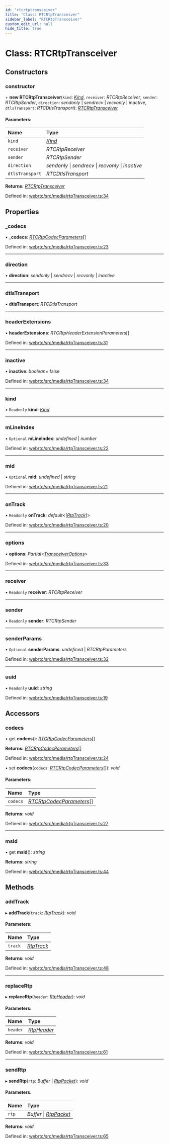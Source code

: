 ```yaml
---
id: "rtcrtptransceiver"
title: "Class: RTCRtpTransceiver"
sidebar_label: "RTCRtpTransceiver"
custom_edit_url: null
hide_title: true
---
```


# Class: RTCRtpTransceiver

## Constructors

### constructor

\+ **new RTCRtpTransceiver**(`kind`: [*Kind*](../modules.md#kind), `receiver`: *RTCRtpReceiver*, `sender`: *RTCRtpSender*, `direction`: *sendonly* \| *sendrecv* \| *recvonly* \| *inactive*, `dtlsTransport`: *RTCDtlsTransport*): [*RTCRtpTransceiver*](rtcrtptransceiver.md)

#### Parameters:

Name | Type |
:------ | :------ |
`kind` | [*Kind*](../modules.md#kind) |
`receiver` | *RTCRtpReceiver* |
`sender` | *RTCRtpSender* |
`direction` | *sendonly* \| *sendrecv* \| *recvonly* \| *inactive* |
`dtlsTransport` | *RTCDtlsTransport* |

**Returns:** [*RTCRtpTransceiver*](rtcrtptransceiver.md)

Defined in: [webrtc/src/media/rtpTransceiver.ts:34](https://github.com/shinyoshiaki/werift-webrtc/blob/4277d59/packages/webrtc/src/media/rtpTransceiver.ts#L34)

## Properties

### \_codecs

• **\_codecs**: [*RTCRtpCodecParameters*](rtcrtpcodecparameters.md)[]

Defined in: [webrtc/src/media/rtpTransceiver.ts:23](https://github.com/shinyoshiaki/werift-webrtc/blob/4277d59/packages/webrtc/src/media/rtpTransceiver.ts#L23)

___

### direction

• **direction**: *sendonly* \| *sendrecv* \| *recvonly* \| *inactive*

___

### dtlsTransport

• **dtlsTransport**: *RTCDtlsTransport*

___

### headerExtensions

• **headerExtensions**: *RTCRtpHeaderExtensionParameters*[]

Defined in: [webrtc/src/media/rtpTransceiver.ts:31](https://github.com/shinyoshiaki/werift-webrtc/blob/4277d59/packages/webrtc/src/media/rtpTransceiver.ts#L31)

___

### inactive

• **inactive**: *boolean*= false

Defined in: [webrtc/src/media/rtpTransceiver.ts:34](https://github.com/shinyoshiaki/werift-webrtc/blob/4277d59/packages/webrtc/src/media/rtpTransceiver.ts#L34)

___

### kind

• `Readonly` **kind**: [*Kind*](../modules.md#kind)

___

### mLineIndex

• `Optional` **mLineIndex**: *undefined* \| *number*

Defined in: [webrtc/src/media/rtpTransceiver.ts:22](https://github.com/shinyoshiaki/werift-webrtc/blob/4277d59/packages/webrtc/src/media/rtpTransceiver.ts#L22)

___

### mid

• `Optional` **mid**: *undefined* \| *string*

Defined in: [webrtc/src/media/rtpTransceiver.ts:21](https://github.com/shinyoshiaki/werift-webrtc/blob/4277d59/packages/webrtc/src/media/rtpTransceiver.ts#L21)

___

### onTrack

• `Readonly` **onTrack**: *default*<[[*RtpTrack*](rtptrack.md)]\>

Defined in: [webrtc/src/media/rtpTransceiver.ts:20](https://github.com/shinyoshiaki/werift-webrtc/blob/4277d59/packages/webrtc/src/media/rtpTransceiver.ts#L20)

___

### options

• **options**: *Partial*<[*TransceiverOptions*](../modules.md#transceiveroptions)\>

Defined in: [webrtc/src/media/rtpTransceiver.ts:33](https://github.com/shinyoshiaki/werift-webrtc/blob/4277d59/packages/webrtc/src/media/rtpTransceiver.ts#L33)

___

### receiver

• `Readonly` **receiver**: *RTCRtpReceiver*

___

### sender

• `Readonly` **sender**: *RTCRtpSender*

___

### senderParams

• `Optional` **senderParams**: *undefined* \| *RTCRtpParameters*

Defined in: [webrtc/src/media/rtpTransceiver.ts:32](https://github.com/shinyoshiaki/werift-webrtc/blob/4277d59/packages/webrtc/src/media/rtpTransceiver.ts#L32)

___

### uuid

• `Readonly` **uuid**: *string*

Defined in: [webrtc/src/media/rtpTransceiver.ts:19](https://github.com/shinyoshiaki/werift-webrtc/blob/4277d59/packages/webrtc/src/media/rtpTransceiver.ts#L19)

## Accessors

### codecs

• get **codecs**(): [*RTCRtpCodecParameters*](rtcrtpcodecparameters.md)[]

**Returns:** [*RTCRtpCodecParameters*](rtcrtpcodecparameters.md)[]

Defined in: [webrtc/src/media/rtpTransceiver.ts:24](https://github.com/shinyoshiaki/werift-webrtc/blob/4277d59/packages/webrtc/src/media/rtpTransceiver.ts#L24)

• set **codecs**(`codecs`: [*RTCRtpCodecParameters*](rtcrtpcodecparameters.md)[]): *void*

#### Parameters:

Name | Type |
:------ | :------ |
`codecs` | [*RTCRtpCodecParameters*](rtcrtpcodecparameters.md)[] |

**Returns:** *void*

Defined in: [webrtc/src/media/rtpTransceiver.ts:27](https://github.com/shinyoshiaki/werift-webrtc/blob/4277d59/packages/webrtc/src/media/rtpTransceiver.ts#L27)

___

### msid

• get **msid**(): *string*

**Returns:** *string*

Defined in: [webrtc/src/media/rtpTransceiver.ts:44](https://github.com/shinyoshiaki/werift-webrtc/blob/4277d59/packages/webrtc/src/media/rtpTransceiver.ts#L44)

## Methods

### addTrack

▸ **addTrack**(`track`: [*RtpTrack*](rtptrack.md)): *void*

#### Parameters:

Name | Type |
:------ | :------ |
`track` | [*RtpTrack*](rtptrack.md) |

**Returns:** *void*

Defined in: [webrtc/src/media/rtpTransceiver.ts:48](https://github.com/shinyoshiaki/werift-webrtc/blob/4277d59/packages/webrtc/src/media/rtpTransceiver.ts#L48)

___

### replaceRtp

▸ **replaceRtp**(`header`: [*RtpHeader*](rtpheader.md)): *void*

#### Parameters:

Name | Type |
:------ | :------ |
`header` | [*RtpHeader*](rtpheader.md) |

**Returns:** *void*

Defined in: [webrtc/src/media/rtpTransceiver.ts:61](https://github.com/shinyoshiaki/werift-webrtc/blob/4277d59/packages/webrtc/src/media/rtpTransceiver.ts#L61)

___

### sendRtp

▸ **sendRtp**(`rtp`: *Buffer* \| [*RtpPacket*](rtppacket.md)): *void*

#### Parameters:

Name | Type |
:------ | :------ |
`rtp` | *Buffer* \| [*RtpPacket*](rtppacket.md) |

**Returns:** *void*

Defined in: [webrtc/src/media/rtpTransceiver.ts:65](https://github.com/shinyoshiaki/werift-webrtc/blob/4277d59/packages/webrtc/src/media/rtpTransceiver.ts#L65)
